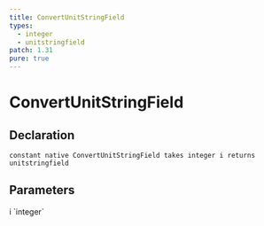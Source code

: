 ```yaml
---
title: ConvertUnitStringField
types:
  - integer
  - unitstringfield
patch: 1.31
pure: true
---
```


# ConvertUnitStringField

## Declaration

```
constant native ConvertUnitStringField takes integer i returns unitstringfield
```

## Parameters
<dl>
  <dt>i `integer`</dt>
  <dd></dd>
</dl>